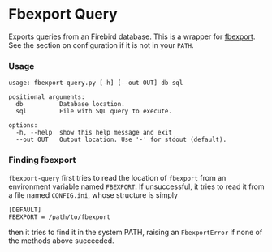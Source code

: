# Fbexport Query

Exports queries from an Firebird database. This is a wrapper for [fbexport](https://fbexport.sourceforge.net/fbexport.php). See the section on configuration if it is not in your `PATH`.


### Usage


```
usage: fbexport-query.py [-h] [--out OUT] db sql

positional arguments:
  db          Database location.
  sql         File with SQL query to execute.

options:
  -h, --help  show this help message and exit
  --out OUT   Output location. Use '-' for stdout (default).
```


### Finding fbexport

`fbexport-query` first tries to read the location of `fbexport` from an environment variable named `FBEXPORT`. If unsuccessful, it tries to read it from a file named `CONFIG.ini`, whose structure is simply

```
[DEFAULT]
FBEXPORT = /path/to/fbexport
```

then it tries to find it in the system PATH, raising an `FbexportError` if none of the methods above succeeded.
